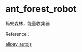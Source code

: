 # ant_forest_robot
蚂蚁森林，能量收集器

Reference：<br>

[alipay_autojs](https://github.com/congwulong/alipay_autojs)


